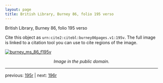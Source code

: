 ```yaml
---
layout: page
title: British Library, Burney 86, folio 195 verso
---
```


British Library, Burney 86, folio 195 verso

Cite this object as `urn:cite2:citebl:burney86pages.v1:195v`.  The full image is linked to a citation tool you can use to cite regions of the image.

[![burney_ms_86_f195v](http://www.homermultitext.org/iipsrv?IIIF=/project/homer/pyramidal/deepzoom/citebl/burney86imgs/v1/burney_ms_86_f195v.tif/full/800,/0/default.jpg)](http://www.homermultitext.org/ict2/?urn=urn:cite2:citebl:burney86imgs.v1:burney_ms_86_f195v) 

<p style="text-align: center; font-style: italic;">Image in the public domain.</p>

---

previous: [195r](../195r/) | next: [196r](../196r/)